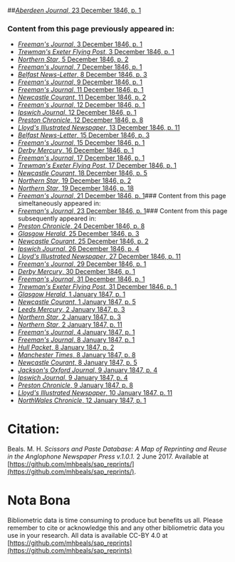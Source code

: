 ##[*Aberdeen Journal*, 23 December 1846, p. 1](https://mhbeals.github.io/sap_html/Aberdeen-Journal/Aberdeen-Journal-23-December-1846-p-1)

### Content from this page previously appeared in:
+ [*Freeman's Journal*, 3 December 1846, p. 1](https://mhbeals.github.io/sap_html/Freeman's-Journal/Freeman's-Journal-3-December-1846-p-1)
+ [*Trewman's Exeter Flying Post*, 3 December 1846, p. 1](https://mhbeals.github.io/sap_html/Trewman's-Exeter-Flying-Post/Trewman's-Exeter-Flying-Post-3-December-1846-p-1)
+ [*Northern Star*, 5 December 1846, p. 2](https://mhbeals.github.io/sap_html/Northern-Star/Northern-Star-5-December-1846-p-2)
+ [*Freeman's Journal*, 7 December 1846, p. 1](https://mhbeals.github.io/sap_html/Freeman's-Journal/Freeman's-Journal-7-December-1846-p-1)
+ [*Belfast News-Letter*, 8 December 1846, p. 3](https://mhbeals.github.io/sap_html/Belfast-News-Letter/Belfast-News-Letter-8-December-1846-p-3)
+ [*Freeman's Journal*, 9 December 1846, p. 1](https://mhbeals.github.io/sap_html/Freeman's-Journal/Freeman's-Journal-9-December-1846-p-1)
+ [*Freeman's Journal*, 11 December 1846, p. 1](https://mhbeals.github.io/sap_html/Freeman's-Journal/Freeman's-Journal-11-December-1846-p-1)
+ [*Newcastle Courant*, 11 December 1846, p. 2](https://mhbeals.github.io/sap_html/Newcastle-Courant/Newcastle-Courant-11-December-1846-p-2)
+ [*Freeman's Journal*, 12 December 1846, p. 1](https://mhbeals.github.io/sap_html/Freeman's-Journal/Freeman's-Journal-12-December-1846-p-1)
+ [*Ipswich Journal*, 12 December 1846, p. 1](https://mhbeals.github.io/sap_html/Ipswich-Journal/Ipswich-Journal-12-December-1846-p-1)
+ [*Preston Chronicle*, 12 December 1846, p. 8](https://mhbeals.github.io/sap_html/Preston-Chronicle/Preston-Chronicle-12-December-1846-p-8)
+ [*Lloyd's Illustrated Newspaper*, 13 December 1846, p. 11](https://mhbeals.github.io/sap_html/Lloyd's-Illustrated-Newspaper/Lloyd's-Illustrated-Newspaper-13-December-1846-p-11)
+ [*Belfast News-Letter*, 15 December 1846, p. 3](https://mhbeals.github.io/sap_html/Belfast-News-Letter/Belfast-News-Letter-15-December-1846-p-3)
+ [*Freeman's Journal*, 15 December 1846, p. 1](https://mhbeals.github.io/sap_html/Freeman's-Journal/Freeman's-Journal-15-December-1846-p-1)
+ [*Derby Mercury*, 16 December 1846, p. 1](https://mhbeals.github.io/sap_html/Derby-Mercury/Derby-Mercury-16-December-1846-p-1)
+ [*Freeman's Journal*, 17 December 1846, p. 1](https://mhbeals.github.io/sap_html/Freeman's-Journal/Freeman's-Journal-17-December-1846-p-1)
+ [*Trewman's Exeter Flying Post*, 17 December 1846, p. 1](https://mhbeals.github.io/sap_html/Trewman's-Exeter-Flying-Post/Trewman's-Exeter-Flying-Post-17-December-1846-p-1)
+ [*Newcastle Courant*, 18 December 1846, p. 5](https://mhbeals.github.io/sap_html/Newcastle-Courant/Newcastle-Courant-18-December-1846-p-5)
+ [*Northern Star*, 19 December 1846, p. 2](https://mhbeals.github.io/sap_html/Northern-Star/Northern-Star-19-December-1846-p-2)
+ [*Northern Star*, 19 December 1846, p. 18](https://mhbeals.github.io/sap_html/Northern-Star/Northern-Star-19-December-1846-p-18)
+ [*Freeman's Journal*, 21 December 1846, p. 1](https://mhbeals.github.io/sap_html/Freeman's-Journal/Freeman's-Journal-21-December-1846-p-1)### Content from this page simeltaneously appeared in:
+ [*Freeman's Journal*, 23 December 1846, p. 1](https://mhbeals.github.io/sap_html/Freeman's-Journal/Freeman's-Journal-23-December-1846-p-1)### Content from this page subsequently appeared in:
+ [*Preston Chronicle*, 24 December 1846, p. 8](https://mhbeals.github.io/sap_html/Preston-Chronicle/Preston-Chronicle-24-December-1846-p-8)
+ [*Glasgow Herald*, 25 December 1846, p. 3](https://mhbeals.github.io/sap_html/Glasgow-Herald/Glasgow-Herald-25-December-1846-p-3)
+ [*Newcastle Courant*, 25 December 1846, p. 2](https://mhbeals.github.io/sap_html/Newcastle-Courant/Newcastle-Courant-25-December-1846-p-2)
+ [*Ipswich Journal*, 26 December 1846, p. 4](https://mhbeals.github.io/sap_html/Ipswich-Journal/Ipswich-Journal-26-December-1846-p-4)
+ [*Lloyd's Illustrated Newspaper*, 27 December 1846, p. 11](https://mhbeals.github.io/sap_html/Lloyd's-Illustrated-Newspaper/Lloyd's-Illustrated-Newspaper-27-December-1846-p-11)
+ [*Freeman's Journal*, 29 December 1846, p. 1](https://mhbeals.github.io/sap_html/Freeman's-Journal/Freeman's-Journal-29-December-1846-p-1)
+ [*Derby Mercury*, 30 December 1846, p. 1](https://mhbeals.github.io/sap_html/Derby-Mercury/Derby-Mercury-30-December-1846-p-1)
+ [*Freeman's Journal*, 31 December 1846, p. 1](https://mhbeals.github.io/sap_html/Freeman's-Journal/Freeman's-Journal-31-December-1846-p-1)
+ [*Trewman's Exeter Flying Post*, 31 December 1846, p. 1](https://mhbeals.github.io/sap_html/Trewman's-Exeter-Flying-Post/Trewman's-Exeter-Flying-Post-31-December-1846-p-1)
+ [*Glasgow Herald*, 1 January 1847, p. 1](https://mhbeals.github.io/sap_html/Glasgow-Herald/Glasgow-Herald-1-January-1847-p-1)
+ [*Newcastle Courant*, 1 January 1847, p. 5](https://mhbeals.github.io/sap_html/Newcastle-Courant/Newcastle-Courant-1-January-1847-p-5)
+ [*Leeds Mercury*, 2 January 1847, p. 3](https://mhbeals.github.io/sap_html/Leeds-Mercury/Leeds-Mercury-2-January-1847-p-3)
+ [*Northern Star*, 2 January 1847, p. 3](https://mhbeals.github.io/sap_html/Northern-Star/Northern-Star-2-January-1847-p-3)
+ [*Northern Star*, 2 January 1847, p. 11](https://mhbeals.github.io/sap_html/Northern-Star/Northern-Star-2-January-1847-p-11)
+ [*Freeman's Journal*, 4 January 1847, p. 1](https://mhbeals.github.io/sap_html/Freeman's-Journal/Freeman's-Journal-4-January-1847-p-1)
+ [*Freeman's Journal*, 8 January 1847, p. 1](https://mhbeals.github.io/sap_html/Freeman's-Journal/Freeman's-Journal-8-January-1847-p-1)
+ [*Hull Packet*, 8 January 1847, p. 2](https://mhbeals.github.io/sap_html/Hull-Packet/Hull-Packet-8-January-1847-p-2)
+ [*Manchester Times*, 8 January 1847, p. 8](https://mhbeals.github.io/sap_html/Manchester-Times/Manchester-Times-8-January-1847-p-8)
+ [*Newcastle Courant*, 8 January 1847, p. 5](https://mhbeals.github.io/sap_html/Newcastle-Courant/Newcastle-Courant-8-January-1847-p-5)
+ [*Jackson's Oxford Journal*, 9 January 1847, p. 4](https://mhbeals.github.io/sap_html/Jackson's-Oxford-Journal/Jackson's-Oxford-Journal-9-January-1847-p-4)
+ [*Ipswich Journal*, 9 January 1847, p. 4](https://mhbeals.github.io/sap_html/Ipswich-Journal/Ipswich-Journal-9-January-1847-p-4)
+ [*Preston Chronicle*, 9 January 1847, p. 8](https://mhbeals.github.io/sap_html/Preston-Chronicle/Preston-Chronicle-9-January-1847-p-8)
+ [*Lloyd's Illustrated Newspaper*, 10 January 1847, p. 11](https://mhbeals.github.io/sap_html/Lloyd's-Illustrated-Newspaper/Lloyd's-Illustrated-Newspaper-10-January-1847-p-11)
+ [*NorthWales Chronicle*, 12 January 1847, p. 1](https://mhbeals.github.io/sap_html/NorthWales-Chronicle/NorthWales-Chronicle-12-January-1847-p-1)
                    
# Citation: 

Beals. M. H. *Scissors and Paste Database: A Map of Reprinting and Reuse in the Anglophone Newspaper Press v.1.0.1.* 2 June 2017. Available at [https://github.com/mhbeals/sap_reprints/](https://github.com/mhbeals/sap_reprints/). 
                    
# Nota Bona

Bibliometric data is time consuming to produce but benefits us all. Please remember to cite or acknowledge this and any other bibliometric data you use in your research. All data is available CC-BY 4.0 at [https://github.com/mhbeals/sap_reprints](https://github.com/mhbeals/sap_reprints)